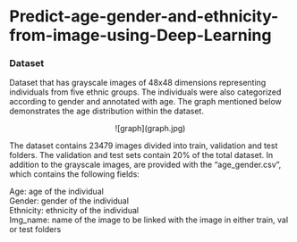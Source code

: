 # Predict-age-gender-and-ethnicity-from-image-using-Deep-Learning


### Dataset
Dataset that has grayscale images of 48x48 dimensions representing individuals from five ethnic groups. The individuals were also categorized according to gender and annotated with age. The graph mentioned below demonstrates the age distribution within the dataset.
<p align="center"> ![graph](graph.jpg)</p>

The dataset contains 23479 images divided into train, validation and test folders. The validation and test sets contain 20% of the total dataset. In addition to the grayscale images, are provided with the “age_gender.csv”, which contains the following fields:

Age: age of the individual <br/>
Gender: gender of the individual <br/>
Ethnicity: ethnicity of the individual <br/> 
Img_name: name of the image to be linked with the image in either train, val or test folders <br/>
